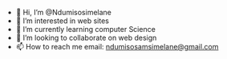 - 👋 Hi, I’m @Ndumisosimelane
- 👀 I’m interested in web sites
- 🌱 I’m currently learning computer Science
- 💞️ I’m looking to collaborate on web design
- 📫 How to reach me email: ndumisosamsimelane@gmail.com

<!---
Ndumisosimelane/Ndumisosimelane is a ✨ special ✨ repository because its `README.md` (this file) appears on your GitHub profile.
You can click the Preview link to take a look at your changes.
--->
